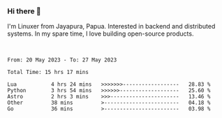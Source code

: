 ### Hi there 👋

I'm Linuxer from Jayapura, Papua. Interested in backend and distributed systems. In my spare time, I love building open-source products.

<br>

 
 <!--START_SECTION:waka-->

```text
From: 20 May 2023 - To: 27 May 2023

Total Time: 15 hrs 17 mins

Lua           4 hrs 24 mins   >>>>>>>------------------   28.83 %
Python        3 hrs 54 mins   >>>>>>-------------------   25.60 %
Astro         2 hrs 3 mins    >>>----------------------   13.46 %
Other         38 mins         >------------------------   04.18 %
Go            36 mins         >------------------------   03.98 %
```

<!--END_SECTION:waka-->
